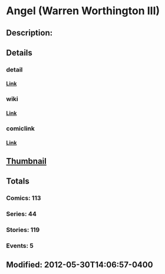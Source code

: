 # Angel (Warren Worthington III)
## Description: 
## Details
### detail
#### [Link](http://marvel.com/characters/1/angel?utm_campaign=apiRef&utm_source=225578a89fc76f3d20fbffda5d17a88d)
### wiki
#### [Link](http://marvel.com/universe/Angel_(Warren_Worthington_III)?utm_campaign=apiRef&utm_source=225578a89fc76f3d20fbffda5d17a88d)
### comiclink
#### [Link](http://marvel.com/comics/characters/1009153/angel_warren_worthington_iii?utm_campaign=apiRef&utm_source=225578a89fc76f3d20fbffda5d17a88d)
## [Thumbnail](http://i.annihil.us/u/prod/marvel/i/mg/b/40/image_not_available.jpg)
## Totals
### Comics: 113
### Series: 44
### Stories: 119
### Events: 5
## Modified: 2012-05-30T14:06:57-0400
